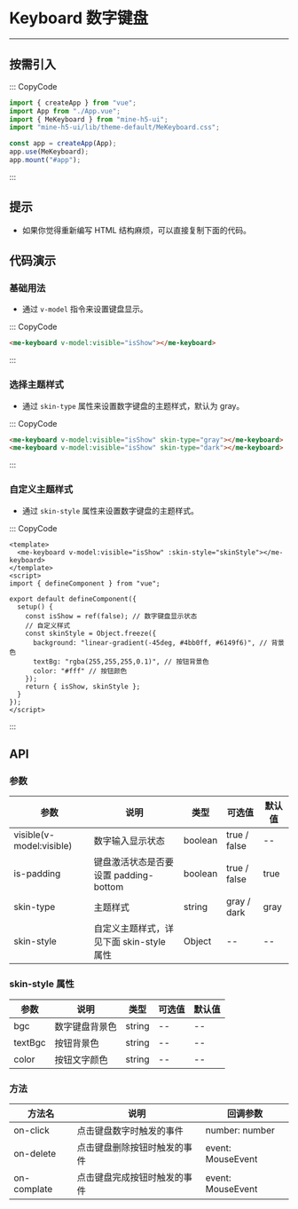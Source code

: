 # Keyboard 数字键盘

---

## 按需引入

::: CopyCode

```JavaScript
import { createApp } from "vue";
import App from "./App.vue";
import { MeKeyboard } from "mine-h5-ui";
import "mine-h5-ui/lib/theme-default/MeKeyboard.css";

const app = createApp(App);
app.use(MeKeyboard);
app.mount("#app");
```

:::

## 提示

- 如果你觉得重新编写 HTML 结构麻烦，可以直接复制下面的代码。

## 代码演示

### 基础用法

- 通过 `v-model` 指令来设置键盘显示。

::: CopyCode

```HTML
<me-keyboard v-model:visible="isShow"></me-keyboard>
```

:::

### 选择主题样式

- 通过 `skin-type` 属性来设置数字键盘的主题样式，默认为 gray。

::: CopyCode

```HTML
<me-keyboard v-model:visible="isShow" skin-type="gray"></me-keyboard>
<me-keyboard v-model:visible="isShow" skin-type="dark"></me-keyboard>
```

:::

### 自定义主题样式

- 通过 `skin-style` 属性来设置数字键盘的主题样式。

::: CopyCode

```Vue
<template>
  <me-keyboard v-model:visible="isShow" :skin-style="skinStyle"></me-keyboard>
</template>
<script>
import { defineComponent } from "vue";

export default defineComponent({
  setup() {
    const isShow = ref(false); // 数字键盘显示状态
    // 自定义样式
    const skinStyle = Object.freeze({
      background: "linear-gradient(-45deg, #4bb0ff, #6149f6)", // 背景色
      textBg: "rgba(255,255,255,0.1)", // 按钮背景色
      color: "#fff" // 按钮颜色
    });
    return { isShow, skinStyle };
  }
});
</script>
```

:::

## API

### 参数

| 参数                     | 说明                                     | 类型    | 可选值       | 默认值 |
| ------------------------ | ---------------------------------------- | ------- | ------------ | ------ |
| visible(v-model:visible) | 数字输入显示状态                         | boolean | true / false | --     |
| is-padding               | 键盘激活状态是否要设置 padding-bottom    | boolean | true / false | true   |
| skin-type                | 主题样式                                 | string  | gray / dark  | gray   |
| skin-style               | 自定义主题样式，详见下面 skin-style 属性 | Object  | --           | --     |

### skin-style 属性

| 参数    | 说明           | 类型   | 可选值 | 默认值 |
| ------- | -------------- | ------ | ------ | ------ |
| bgc     | 数字键盘背景色 | string | --     | --     |
| textBgc | 按钮背景色     | string | --     | --     |
| color   | 按钮文字颜色   | string | --     | --     |

### 方法

| 方法名      | 说明                         | 回调参数          |
| ----------- | ---------------------------- | ----------------- |
| on-click    | 点击键盘数字时触发的事件     | number: number    |
| on-delete   | 点击键盘删除按钮时触发的事件 | event: MouseEvent |
| on-complate | 点击键盘完成按钮时触发的事件 | event: MouseEvent |
